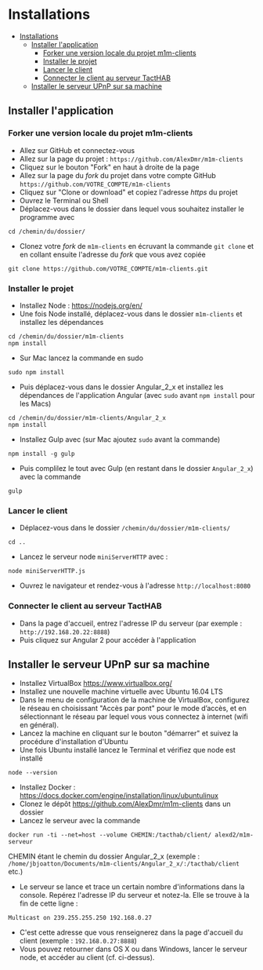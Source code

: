 # Installations

<!-- TOC depthFrom:1 depthTo:6 withLinks:1 updateOnSave:1 orderedList:0 -->

- [Installations](#installations)
	- [Installer l'application](#installer-lapplication)
		- [Forker une version locale du projet m1m-clients](#forker-une-version-locale-du-projet-m1m-clients)
		- [Installer le projet](#installer-le-projet)
		- [Lancer le client](#lancer-le-client)
		- [Connecter le client au serveur TactHAB](#connecter-le-client-au-serveur-tacthab)
	- [Installer le serveur UPnP sur sa machine](#installer-le-serveur-upnp-sur-sa-machine)

<!-- /TOC -->

## Installer l'application

### Forker une version locale du projet m1m-clients

* Allez sur GitHub et connectez-vous
* Allez sur la page du projet :  `https://github.com/AlexDmr/m1m-clients`
* Cliquez sur le bouton "Fork" en haut à droite de la page
* Allez sur la page du _fork_ du projet dans votre compte GitHub `https://github.com/VOTRE_COMPTE/m1m-clients`
* Cliquez sur "Clone or download" et copiez l'adresse _https_ du projet
* Ouvrez le Terminal ou Shell
* Déplacez-vous dans le dossier dans lequel vous souhaitez installer le programme avec
```
cd /chemin/du/dossier/
```
* Clonez votre _fork_ de `m1m-clients` en écruvant la commande `git clone` et en collant ensuite l'adresse du _fork_ que vous avez copiée
```
git clone https://github.com/VOTRE_COMPTE/m1m-clients.git
```

### Installer le projet

* Installez Node : https://nodejs.org/en/
* Une fois Node installé, déplacez-vous dans le dossier `m1m-clients` et installez les dépendances
```
cd /chemin/du/dossier/m1m-clients
npm install
```
* Sur Mac lancez la commande en sudo
```
sudo npm install
```
* Puis déplacez-vous dans le dossier Angular_2_x et installez les dépendances de l'application Angular (avec `sudo` avant `npm install` pour les Macs)
```
cd /chemin/du/dossier/m1m-clients/Angular_2_x
npm install
```
* Installez Gulp avec (sur Mac ajoutez `sudo` avant la commande)
```
npm install -g gulp
```
* Puis complilez le tout avec Gulp (en restant dans le dossier `Angular_2_x`) avec la commande
```
gulp
```

### Lancer le client

* Déplacez-vous dans le dossier `/chemin/du/dossier/m1m-clients/`
```
cd ..
```
* Lancez le serveur node `miniServerHTTP` avec :
```
node miniServerHTTP.js
```
* Ouvrez le navigateur et rendez-vous à l'adresse `http://localhost:8080`

### Connecter le client au serveur TactHAB

* Dans la page d'accueil, entrez l'adresse IP du serveur (par exemple : `http://192.168.20.22:8888`)
* Puis cliquez sur Angular 2 pour accéder à l'application

## Installer le serveur UPnP sur sa machine

* Installez VirtualBox https://www.virtualbox.org/
* Installez une nouvelle machine virtuelle avec Ubuntu 16.04 LTS
* Dans le menu de configuration de la machine de VirtualBox, configurez le réseau en choisissant "Accès par pont" pour le mode d’accès, et en sélectionnant le réseau par lequel vous vous connectez à internet (wifi en général).
* Lancez la machine en cliquant sur le bouton "démarrer" et suivez la procédure d'installation d'Ubuntu
* Une fois Ubuntu installé lancez le Terminal et vérifiez que node est installé
```
node --version
```
* Installez Docker : https://docs.docker.com/engine/installation/linux/ubuntulinux
* Clonez le dépôt https://github.com/AlexDmr/m1m-clients dans un dossier
* Lancez le serveur avec la commande
```
docker run -ti --net=host --volume CHEMIN:/tacthab/client/ alexd2/m1m-serveur
```
CHEMIN étant le chemin du dossier Angular_2_x (exemple : `/home/jbjoatton/Documents/m1m-clients/Angular_2_x/:/tacthab/client` etc.)
* Le serveur se lance et trace un certain nombre d'informations dans la console. Repérez l'adresse IP du serveur et notez-la. Elle se trouve à la fin de cette ligne :
```
Multicast on 239.255.255.250 192.168.0.27
```
* C'est cette adresse que vous renseignerez dans la page d'accueil du client (exemple : `192.168.0.27:8888`)
* Vous pouvez retourner dans OS X ou dans Windows, lancer le serveur node, et accéder au client (cf. ci-dessus).
